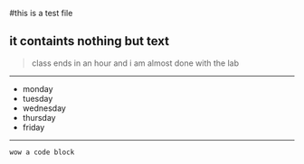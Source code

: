 #this is a test file
## it containts nothing but text
> class ends in an hour and i am almost done with the lab

---

* monday
* tuesday
* wednesday
* thursday
* friday

---

```
wow a code block

```
